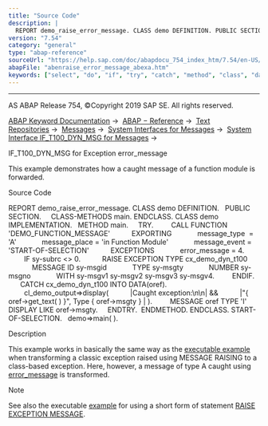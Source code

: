 ```yaml
---
title: "Source Code"
description: |
  REPORT demo_raise_error_message. CLASS demo DEFINITION. PUBLIC SECTION. CLASS-METHODS main. ENDCLASS. CLASS demo IMPLEMENTATION. METHOD main. TRY. CALL FUNCTION 'DEMO_FUNCTION_MESSAGE' EXPORTING message_type  = 'A' message_place = 'in Function Module' message_event = 'START-OF-SELECTION' EXC
version: "7.54"
category: "general"
type: "abap-reference"
sourceUrl: "https://help.sap.com/doc/abapdocu_754_index_htm/7.54/en-US/abenraise_error_message_abexa.htm"
abapFile: "abenraise_error_message_abexa.htm"
keywords: ["select", "do", "if", "try", "catch", "method", "class", "data", "abenraise", "error", "message", "abexa"]
---
```


* * *

AS ABAP Release 754, ©Copyright 2019 SAP SE. All rights reserved.

[ABAP Keyword Documentation](https://help.sap.com/doc/abapdocu_754_index_htm/7.54/en-US/abenabap.htm) →  [ABAP − Reference](https://help.sap.com/doc/abapdocu_754_index_htm/7.54/en-US/abenabap_reference.htm) →  [Text Repositories](https://help.sap.com/doc/abapdocu_754_index_htm/7.54/en-US/abenabap_texts.htm) →  [Messages](https://help.sap.com/doc/abapdocu_754_index_htm/7.54/en-US/abenabap_messages.htm) →  [System Interfaces for Messages](https://help.sap.com/doc/abapdocu_754_index_htm/7.54/en-US/abenmessage_interfaces.htm) →  [System Interface IF\_T100\_DYN\_MSG for Messages](https://help.sap.com/doc/abapdocu_754_index_htm/7.54/en-US/abenif_t100_dyn_msg.htm) → 

IF\_T100\_DYN\_MSG for Exception error\_message

This example demonstrates how a caught message of a function module is forwarded.

Source Code

REPORT demo\_raise\_error\_message.
CLASS demo DEFINITION.
  PUBLIC SECTION.
    CLASS-METHODS main.
ENDCLASS.
CLASS demo IMPLEMENTATION.
  METHOD main.
    TRY.
        CALL FUNCTION 'DEMO\_FUNCTION\_MESSAGE'
          EXPORTING
            message\_type  = 'A'
            message\_place = 'in Function Module'
            message\_event = 'START-OF-SELECTION'
          EXCEPTIONS
            error\_message = 4.
        IF sy-subrc <> 0.
          RAISE EXCEPTION TYPE cx\_demo\_dyn\_t100
            MESSAGE ID sy-msgid
            TYPE sy-msgty
            NUMBER sy-msgno
            WITH sy-msgv1 sy-msgv2 sy-msgv3 sy-msgv4.
        ENDIF.
      CATCH cx\_demo\_dyn\_t100 INTO DATA(oref).
        cl\_demo\_output=>display(
          |Caught exception:\\n\\n| &&
          |"{ oref->get\_text( ) }", Type { oref->msgty } | ).
        MESSAGE oref TYPE 'I' DISPLAY LIKE oref->msgty.
    ENDTRY.  ENDMETHOD.
ENDCLASS.
START-OF-SELECTION.
  demo=>main( ).

Description

This example works in basically the same way as the [executable example](https://help.sap.com/doc/abapdocu_754_index_htm/7.54/en-US/abenraise_message_global_abexa.htm) when transforming a classic exception raised using MESSAGE RAISING to a class-based exception. Here, however, a message of type A caught using [error\_message](https://help.sap.com/doc/abapdocu_754_index_htm/7.54/en-US/abapcall_function_parameter.htm) is transformed.

Note

See also the executable [example](https://help.sap.com/doc/abapdocu_754_index_htm/7.54/en-US/abenraise_error_message_shrt_abexa.htm) for using a short form of statement [RAISE EXCEPTION MESSAGE](https://help.sap.com/doc/abapdocu_754_index_htm/7.54/en-US/abapraise_exception_message.htm).